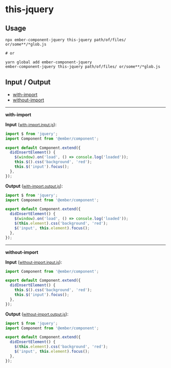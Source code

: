 # this-jquery


## Usage

```
npx ember-component-jquery this-jquery path/of/files/ or/some**/*glob.js

# or

yarn global add ember-component-jquery
ember-component-jquery this-jquery path/of/files/ or/some**/*glob.js
```

## Input / Output

<!--FIXTURES_TOC_START-->
* [with-import](#with-import)
* [without-import](#without-import)
<!--FIXTURES_TOC_END-->

<!--FIXTURES_CONTENT_START-->
---
<a id="with-import">**with-import**</a>

**Input** (<small>[with-import.input.js](transforms/this-jquery/__testfixtures__/with-import.input.js)</small>):
```js
import $ from 'jquery';
import Component from '@ember/component';

export default Component.extend({
  didInsertElement() {
    $(window).on('load', () => console.log('loaded'));
    this.$().css('background', 'red');
    this.$('input').focus();
  },
});

```

**Output** (<small>[with-import.output.js](transforms/this-jquery/__testfixtures__/with-import.output.js)</small>):
```js
import $ from 'jquery';
import Component from '@ember/component';

export default Component.extend({
  didInsertElement() {
    $(window).on('load', () => console.log('loaded'));
    $(this.element).css('background', 'red');
    $('input', this.element).focus();
  },
});

```
---
<a id="without-import">**without-import**</a>

**Input** (<small>[without-import.input.js](transforms/this-jquery/__testfixtures__/without-import.input.js)</small>):
```js
import Component from '@ember/component';

export default Component.extend({
  didInsertElement() {
    this.$().css('background', 'red');
    this.$('input').focus();
  },
});

```

**Output** (<small>[without-import.output.js](transforms/this-jquery/__testfixtures__/without-import.output.js)</small>):
```js
import $ from 'jquery';
import Component from '@ember/component';

export default Component.extend({
  didInsertElement() {
    $(this.element).css('background', 'red');
    $('input', this.element).focus();
  },
});

```
<!--FIXTURES_CONTENT_END-->